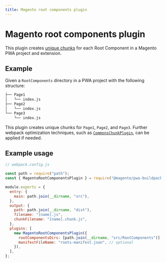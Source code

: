 ```yaml
---
title: Magento root components plugin
---
```


# Magento root components plugin

This plugin creates [unique chunks][] for each Root Component in a Magento PWA project and extension.

[unique chunks]: https://webpack.js.org/getstarted/code-splitting/

## Example

Given a `RootComponents` directory in a PWA project with the following structure:

```sh
├── Page1
│   └── index.js
├── Page2
│   └── index.js
└── Page3
    └── index.js
```

This plugin creates unique chunks for `Page1`, `Page2`, and `Page3`.
Further webpack optimization techniques, such as [`CommonsChunkPlugin`][], can be applied if needed.

[`commonschunkplugin`]: https://webpack.js.org/plugins/commons-chunk-plugin/

## Example usage

```javascript
// webpack.config.js

const path = require("path");
const { MagentoRootComponentsPlugin } = require("@magento/pwa-buildpack");

module.exports = {
  entry: {
    main: path.join(__dirname, "src"),
  },
  output: {
    path: path.join(__dirname, "dist"),
    filename: "[name].js",
    chunkFilename: "[name].chunk.js",
  },
  plugins: [
    new MagentoRootComponentsPlugin({
      rootComponentsDirs: [path.join(__dirname, "src/RootComponents")], // optional
      manifestFileName: "roots-manifest.json", // optional
    }),
  ],
};
```
